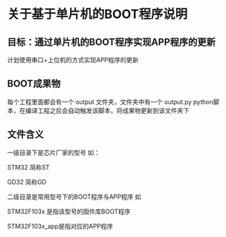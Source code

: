 # 关于基于单片机的BOOT程序说明

## 目标：通过单片机的BOOT程序实现APP程序的更新

计划使用串口+上位机的方式实现APP程序的更新

## BOOT成果物

每个工程里面都会有一个 output 文件夹，文件夹中有一个 output.py python脚本，在编译工程之后会自动触发该脚本，将成果物更新到该文件夹下

## 文件含义

一级目录下是芯片厂家的型号 如：

STM32 简称ST  

GD32 简称GD

二级目录是常用型号下的BOOT程序与APP程序 如 

STM32F103x 是指该型号的固件库BOOT程序 

STM32F103x_app是指对应的APP程序
